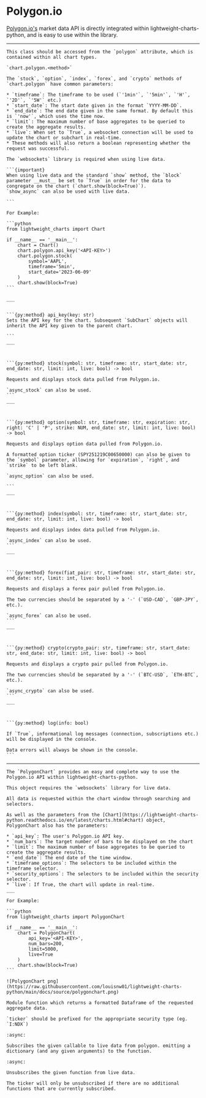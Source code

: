 # Polygon.io

[Polygon.io's](https://polygon.io/?utm_source=affiliate&utm_campaign=pythonlwcharts) market data API is directly integrated within lightweight-charts-python, and is easy to use within the library.

___

````{py:class} PolygonAPI
This class should be accessed from the `polygon` attribute, which is contained within all chart types.

`chart.polygon.<method>`

The `stock`, `option`, `index`, `forex`, and `crypto` methods of `chart.polygon` have common parameters:

* `timeframe`: The timeframe to be used (`'1min'`, `'5min'`, `'H'`, `'2D'`, `'5W'` etc.)
* `start_date`: The start date given in the format `YYYY-MM-DD`.
* `end_date`: The end date given in the same format. By default this is `'now'`, which uses the time now.
* `limit`: The maximum number of base aggregates to be queried to create the aggregate results.
* `live`: When set to `True`, a websocket connection will be used to update the chart or subchart in real-time. 
* These methods will also return a boolean representing whether the request was successful.

The `websockets` library is required when using live data.

```{important}
When using live data and the standard `show` method, the `block` parameter __must__ be set to `True` in order for the data to congregate on the chart (`chart.show(block=True)`).
`show_async` can also be used with live data.

```

For Example:

```python
from lightweight_charts import Chart

if __name__ == '__main__':
    chart = Chart()
    chart.polygon.api_key('<API-KEY>')
    chart.polygon.stock(
        symbol='AAPL',
        timeframe='5min',
        start_date='2023-06-09'
    )
    chart.show(block=True)
```

___


```{py:method} api_key(key: str)
Sets the API key for the chart. Subsequent `SubChart` objects will inherit the API key given to the parent chart.

```
___



```{py:method} stock(symbol: str, timeframe: str, start_date: str, end_date: str, limit: int, live: bool) -> bool

Requests and displays stock data pulled from Polygon.io.

`async_stock` can also be used.
```
___



```{py:method} option(symbol: str, timeframe: str, expiration: str, right: 'C' | 'P', strike: NUM, end_date: str, limit: int, live: bool) -> bool

Requests and displays option data pulled from Polygon.io.

A formatted option ticker (SPY251219C00650000) can also be given to the `symbol` parameter, allowing for `expiration`, `right`, and `strike` to be left blank.

`async_option` can also be used.

```
___



```{py:method} index(symbol: str, timeframe: str, start_date: str, end_date: str, limit: int, live: bool) -> bool

Requests and displays index data pulled from Polygon.io.

`async_index` can also be used.
```
___



```{py:method} forex(fiat_pair: str, timeframe: str, start_date: str, end_date: str, limit: int, live: bool) -> bool

Requests and displays a forex pair pulled from Polygon.io.

The two currencies should be separated by a '-' (`USD-CAD`, `GBP-JPY`, etc.).

`async_forex` can also be used.
```
___



```{py:method} crypto(crypto_pair: str, timeframe: str, start_date: str, end_date: str, limit: int, live: bool) -> bool

Requests and displays a crypto pair pulled from Polygon.io.

The two currencies should be separated by a '-' (`BTC-USD`, `ETH-BTC`, etc.).

`async_crypto` can also be used.
```
___



```{py:method} log(info: bool)

If `True`, informational log messages (connection, subscriptions etc.) will be displayed in the console.

Data errors will always be shown in the console.
```

````

___

````{py:class} PolygonChart(api_key: str, num_bars: int, limit: int, end_date: str, timeframe_options: tuple, security_options: tuple, live: bool)
The `PolygonChart` provides an easy and complete way to use the Polygon.io API within lightweight-charts-python.

This object requires the `websockets` library for live data.

All data is requested within the chart window through searching and selectors.

As well as the parameters from the [Chart](https://lightweight-charts-python.readthedocs.io/en/latest/charts.html#chart) object, PolygonChart also has the parameters:

* `api_key`: The user's Polygon.io API key.
* `num_bars`: The target number of bars to be displayed on the chart
* `limit`: The maximum number of base aggregates to be queried to create the aggregate results.
* `end_date`: The end date of the time window.
* `timeframe_options`: The selectors to be included within the timeframe selector.
* `security_options`: The selectors to be included within the security selector.
* `live`: If True, the chart will update in real-time.
___

For Example:

```python
from lightweight_charts import PolygonChart

if __name__ == '__main__':
    chart = PolygonChart(
        api_key='<API-KEY>',
        num_bars=200,
        limit=5000,
        live=True
    )
    chart.show(block=True)
```

![PolygonChart png](https://raw.githubusercontent.com/louisnw01/lightweight-charts-python/main/docs/source/polygonchart.png)

````

```{py:function} polygon.get_bar_data(ticker: str, timeframe: str, start_date: str, end_date: str, limit: int = 5_000) -> pd.DataFrame
Module function which returns a formatted Dataframe of the requested aggregate data.

`ticker` should be prefixed for the appropriate security type (eg. `I:NDX`)

```

```{py:function} polygon.subscribe(ticker: str, sec_type: SEC_TYPE, func: callable, args: tuple, precision=2)
:async:

Subscribes the given callable to live data from polygon. emitting a dictionary (and any given arguments) to the function.

```

```{py:function} polygon.unsubscribe(func: callable)
:async:

Unsubscribes the given function from live data.

The ticker will only be unsubscribed if there are no additional functions that are currently subscribed.

```

